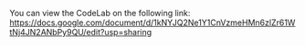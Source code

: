 
You can view the CodeLab on the following link:
https://docs.google.com/document/d/1kNYJQ2Ne1Y1CnVzmeHMn6zlZr61WtNj4JN2ANbPy9QU/edit?usp=sharing
